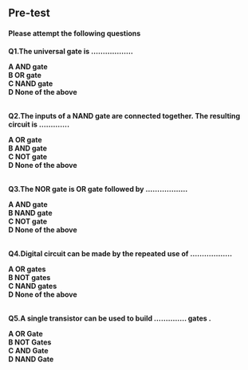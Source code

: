 ## <b> Pre-test
#### Please attempt the following questions

Q1.The universal gate is ………………<br>

A  AND gate<br>
B  OR gate<br>
<b>C  NAND gate</b><br>
D  None of the above<br><br>


Q2.The inputs of a NAND gate are connected together. The resulting circuit is ………….<br>

A  OR gate<br>
B  AND gate<br>
<b>C  NOT gate</b><br>
D  None of the above<br><br>


Q3.The NOR gate is OR gate followed by ………………<br>

A  AND gate<br>
B  NAND gate<br>
<b>C  NOT gate</b><br>
D  None of the above<br><br>


Q4.Digital circuit can be made by the repeated use of ………………<br>

A  OR gates<br>
B  NOT gates<br>
<b>C  NAND gates</b><br>
D  None of the above<br><br>


Q5.A single transistor can be used to build ………….. gates .<br>

A  OR Gate<br>
<b>B  NOT Gate</b>s<br>
C  AND Gate<br>
D  NAND Gate
<br><br>